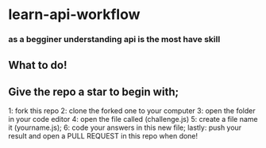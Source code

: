 # learn-api-workflow
### as a begginer understanding api is the most have skill

## What to do!
## Give the repo a star to begin with;

1: fork this repo
2: clone the forked one to your computer
3: open the folder in your code editor
4: open the file called (challenge.js) 
5: create a file name it (yourname.js);
6: code your answers in this new file;
lastly: push your result and open a PULL REQUEST in this repo when done!